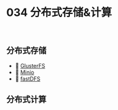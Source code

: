 # 034 分布式存储&计算

‍

## 分布式存储

* 📄 [GlusterFS](siyuan://blocks/20231110105237-nuy62jw)
* 📄 [Minio](siyuan://blocks/20231110105237-v70czso)
* 📄 [fastDFS](siyuan://blocks/20231110105237-u5alqov)

## 分布式计算

‍

